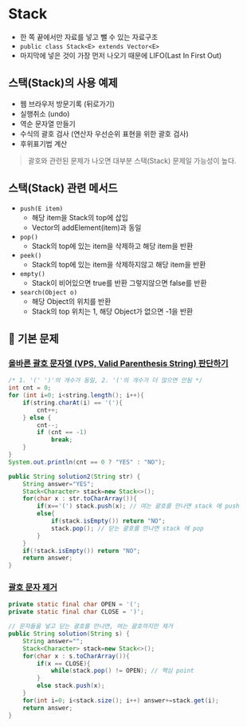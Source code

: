 # Stack

- 한 쪽 끝에서만 자료를 넣고 뺄 수 있는 자료구조
- `public class Stack<E> extends Vector<E>`
- 마지막에 넣은 것이 가장 먼저 나오기 때문에 LIFO(Last In First Out)

## 스택(Stack)의 사용 예제

- 웹 브라우저 방문기록 (뒤로가기)
- 실행취소 (undo)
- 역순 문자열 만들기
- 수식의 괄호 검사 (연산자 우선순위 표현을 위한 괄호 검사)
- 후위표기법 계산

> 괄호와 관련된 문제가 나오면 대부분 스택(Stack) 문제일 가능성이 높다.

## 스택(Stack) 관련 메서드

* `push(E item)`
  * 해당 item을 Stack의 top에 삽입
  * Vector의 addElement(item)과 동일
* `pop()`
  * Stack의 top에 있는 item을 삭제하고 해당 item을 반환
* `peek()`
  * Stack의 top에 있는 item을 삭제하지않고 해당 item을 반환
* `empty()`
  * Stack이 비어있으면 true를 반환 그렇지않으면 false를 반환 
* `search(Object o)`
  * 해당 Object의 위치를 반환
  * Stack의 top 위치는 1, 해당 Object가 없으면 -1을 반환

## 🔑 기본 문제

### [올바른 괄호 문자열 (VPS, Valid Parenthesis String) 판단하기](https://github.com/BAEKJungHo/algorithms/blob/master/src/src/main/java/inflearn/stack/vps/Main.java)

```java
/* 1. '(' ')'의 개수가 동일, 2. '('의 개수가 더 많으면 안됨 */
int cnt = 0;
for (int i=0; i<string.length(); i++){
    if(string.charAt(i) == '('){
        cnt++;
    } else {
        cnt--;
        if (cnt == -1)
            break;
    }
}
System.out.println(cnt == 0 ? "YES" : "NO");
```

```java
public String solution2(String str) {
    String answer="YES";
    Stack<Character> stack=new Stack<>();
    for(char x : str.toCharArray()){
        if(x=='(') stack.push(x); // 여는 괄호를 만나면 stack 에 push
        else{
            if(stack.isEmpty()) return "NO";
            stack.pop(); // 닫는 괄호를 만나면 stack 에 pop
        }
    }
    if(!stack.isEmpty()) return "NO";
    return answer;
}
```

### [괄호 문자 제거](https://github.com/BAEKJungHo/algorithms/blob/master/src/src/main/java/inflearn/stack/removeparenthesis/Main.java)

```java
private static final char OPEN = '(';
private static final char CLOSE = ')';

// 문자들을 넣고 닫는 괄호를 만나면, 여는 괄호까지만 제거
public String solution(String s) {
    String answer="";
    Stack<Character> stack=new Stack<>();
    for(char x : s.toCharArray()){
        if(x == CLOSE){
            while(stack.pop() != OPEN); // 핵심 point
        }
        else stack.push(x);
    }
    for(int i=0; i<stack.size(); i++) answer+=stack.get(i);
    return answer;
}
```
